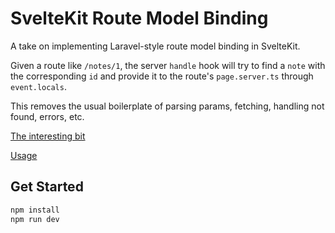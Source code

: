 # SvelteKit Route Model Binding

A take on implementing Laravel-style route model binding in SvelteKit.

Given a route like `/notes/1`, the server `handle` hook will try to find a `note` with the corresponding `id` and provide it to the route's `page.server.ts` through `event.locals`.

This removes the usual boilerplate of parsing params, fetching, handling not found, errors, etc.

[The interesting bit](./src/hooks.server.ts)

[Usage](./src/routes/notes/[id]/+page.server.ts)

## Get Started

```bash
npm install
npm run dev
```
